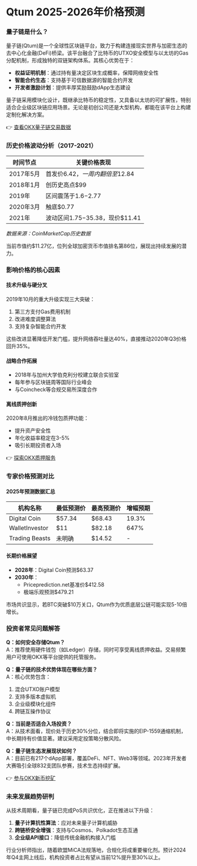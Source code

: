 # Qtum 2025-2026年价格预测

### 量子链是什么？

量子链(Qtum)是一个全球性区块链平台，致力于构建连接现实世界与加密生态的去中心化金融(DeFi)桥梁。该平台融合了比特币的UTXO安全模型与以太坊的Gas分配机制，形成独特的双链架构体系。其核心优势在于：

- **权益证明机制**：通过持有量决定区块生成概率，保障网络安全性
- **智能合约生态**：支持基于可信数据源的智能合约开发
- **开发者激励计划**：提供丰厚奖励鼓励dApp生态建设

量子链采用模块化设计，既继承比特币的稳定性，又具备以太坊的可扩展性，特别适合企业级区块链应用场景。无论是初创公司还是大型机构，都能在该平台上构建定制化解决方案。

👉 [查看OKX量子链交易数据](https://bit.ly/okx_welcome)

### 历史价格波动分析（2017-2021）

| 时间节点       | 关键价格表现                          |
|--------------|-----------------------------------|
| 2017年5月     | 首发价$6.42，一周内翻倍至$12.84       |
| 2018年1月     | 创历史高点$99                       |
| 2019年       | 区间震荡于$1.6-$2.77                |
| 2020年3月     | 触底$0.77                          |
| 2021年       | 波动区间$1.75-$35.38，现价$11.41     |

*数据来源：CoinMarketCap历史数据*

当前市值约$11.27亿，位列全球加密货币市值排名第86位，展现出持续发展的潜力。

### 影响价格的核心因素

#### 技术升级与硬分叉
2019年10月的重大升级实现三大突破：
1. 第三方支付Gas费用机制
2. 改进难度调整算法
3. 支持复杂智能合约开发

这些改进显著降低开发门槛，提升网络吞吐量达40%，直接推动2020年Q3价格回升35%。

#### 战略合作拓展
- 2018年与加州大学伯克利分校建立联合实验室
- 每年参与区块链周等国际行业峰会
- 与Coincheck等合规交易所深度合作

#### 离线质押创新
2020年8月推出的冷钱包质押功能：
- 提升资产安全性
- 年化收益率稳定在3-5%
- 吸引长期投资者入场

👉 [探索OKX质押服务](https://bit.ly/okx_welcome)

### 专家价格预测对比

#### 2025年预测数据汇总
| 机构名称       | 最低预测价 | 最高预测价 | 增幅预期  |
|--------------|----------|----------|---------|
| Digital Coin | $57.34   | $68.43   | 19.3%   |
| WalletInvestor| $11      | $82.18   | 647%    |
| Trading Beasts| 未明确    | $14.52   | -       |

#### 长期价格展望
- **2028年**：Digital Coin预测$63.37
- **2030年**：
  - Priceprediction.net基准价$412.58
  - 极端乐观预测$479.21

市场共识显示，若BTC突破$10万关口，Qtum作为优质底层公链可能实现5-10倍增长。

### 投资者常见问题解答

**Q：如何安全存储Qtum？**  
A：推荐使用硬件钱包（如Ledger）存储，同时可享受离线质押收益。交易频繁用户可使用OKX等平台提供的托管服务。

**Q：量子链的技术优势体现在哪些方面？**  
A：核心优势包含：
1. 混合UTXO账户模型
2. 支持多版本虚拟机
3. 企业级模块化组件
4. 跨链互操作协议

**Q：当前是否适合入场投资？**  
A：从技术面看，现价处于历史30%分位，结合即将实施的EIP-1559通缩机制，中长期持有价值显著。建议采用定投策略分散风险。

**Q：量子链生态发展现状如何？**  
A：目前已有217个dApp部署，覆盖DeFi、NFT、Web3等领域。2023年开发者大赛吸引全球832支团队参赛，技术生态持续扩展。

👉 [参与OKX新币挖矿](https://bit.ly/okx_welcome)

### 未来发展趋势研判

从技术周期看，量子链已完成PoS共识优化，正在推进以下升级：
1. **量子计算抗性算法**：应对未来量子计算机威胁
2. **跨链桥安全增强**：支持与Cosmos、Polkadot生态互通
3. **企业级API接口**：降低传统金融机构接入门槛

行业分析师指出，随着欧盟MiCA法规落地，合规化将成重要催化剂。预计2024年Q4主网上线后，机构投资者占比有望从当前12%提升至30%以上。
